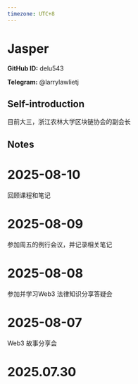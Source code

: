 ```yaml
---
timezone: UTC+8
---
```


# Jasper

**GitHub ID:** delu543

**Telegram:** @larrylawlietj

## Self-introduction

目前大三，浙江农林大学区块链协会的副会长

## Notes

<!-- Content_START -->
# 2025-08-10

回顾课程和笔记

# 2025-08-09

参加周五的例行会议，并记录相关笔记

# 2025-08-08

参加并学习Web3 法律知识分享答疑会

# 2025-08-07

Web3 故事分享会


# 2025.07.30


<!-- Content_END -->
